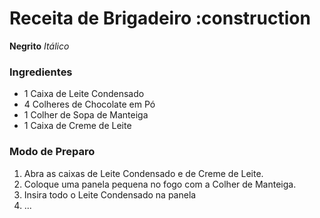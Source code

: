 # Receita de Brigadeiro :construction

**Negrito** _Itálico_ 

### Ingredientes

 - 1 Caixa de Leite Condensado
 - 4 Colheres de Chocolate em Pó
 - 1 Colher de Sopa de Manteiga
 - 1 Caixa de Creme de Leite

### Modo de Preparo

1. Abra as caixas de Leite Condensado e de Creme de Leite.
2. Coloque uma panela pequena no fogo com a Colher de Manteiga.
3. Insira todo o Leite Condensado na panela
4. ...
